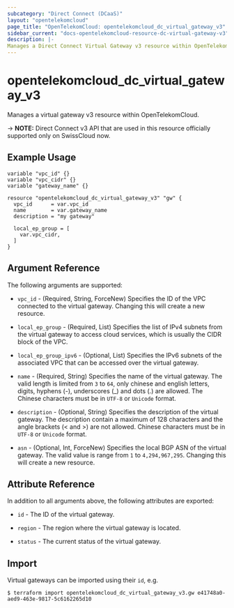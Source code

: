 ```yaml
---
subcategory: "Direct Connect (DCaaS)"
layout: "opentelekomcloud"
page_title: "OpenTelekomCloud: opentelekomcloud_dc_virtual_gateway_v3"
sidebar_current: "docs-opentelekomcloud-resource-dc-virtual-gateway-v3"
description: |-
Manages a Direct Connect Virtual Gateway v3 resource within OpenTelekomCloud.
---
```


# opentelekomcloud_dc_virtual_gateway_v3

Manages a virtual gateway v3 resource within OpenTelekomCloud.

-> **NOTE:** Direct Connect v3 API that are used in this resource officially supported only on SwissCloud now.

## Example Usage

```hcl
variable "vpc_id" {}
variable "vpc_cidr" {}
variable "gateway_name" {}

resource "opentelekomcloud_dc_virtual_gateway_v3" "gw" {
  vpc_id      = var.vpc_id
  name        = var.gateway_name
  description = "my gateway"

  local_ep_group = [
    var.vpc_cidr,
  ]
}
```

## Argument Reference

The following arguments are supported:

* `vpc_id` - (Required, String, ForceNew) Specifies the ID of the VPC connected to the virtual gateway.
  Changing this will create a new resource.

* `local_ep_group` - (Required, List) Specifies the list of IPv4 subnets from the virtual gateway to access cloud
  services, which is usually the CIDR block of the VPC.

* `local_ep_group_ipv6` - (Optional, List) Specifies the IPv6 subnets of the associated VPC that can be accessed over the virtual gateway.

* `name` - (Required, String) Specifies the name of the virtual gateway.
  The valid length is limited from `3` to `64`, only chinese and english letters, digits, hyphens (-), underscores (_)
  and dots (.) are allowed.
  The Chinese characters must be in `UTF-8` or `Unicode` format.

* `description` - (Optional, String) Specifies the description of the virtual gateway.
  The description contain a maximum of 128 characters and the angle brackets (< and >) are not allowed.
  Chinese characters must be in `UTF-8` or `Unicode` format.

* `asn` - (Optional, Int, ForceNew) Specifies the local BGP ASN of the virtual gateway.
  The valid value is range from `1` to `4,294,967,295`.
  Changing this will create a new resource.

## Attribute Reference

In addition to all arguments above, the following attributes are exported:

* `id` - The ID of the virtual gateway.

* `region` - The region where the virtual gateway is located.

* `status` - The current status of the virtual gateway.

## Import

Virtual gateways can be imported using their `id`, e.g.

```shell
$ terraform import opentelekomcloud_dc_virtual_gateway_v3.gw e41748a0-aed9-463e-9817-5c6162265d10
```
